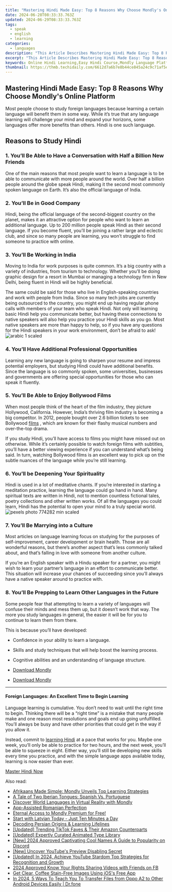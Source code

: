 ```yaml
---
title: "Mastering Hindi Made Easy: Top 8 Reasons Why Choose Mondly's Online Platform!"
date: 2024-06-28T08:33:33.763Z
updated: 2024-06-29T08:33:33.763Z
tags:
  - speak
  - english
  - learning
categories:
  - languages
description: "This Article Describes Mastering Hindi Made Easy: Top 8 Reasons Why Choose Mondly's Online Platform!"
excerpt: "This Article Describes Mastering Hindi Made Easy: Top 8 Reasons Why Choose Mondly's Online Platform!"
keywords: Online Hindi Learning,Easy Hindi Course,Mondly Language Platform,Learn Hindi Online,Interactive Hindi Learning,Convenient Online Language Learning,Top Reasons for Hindi Online Platforms
thumbnail: https://thmb.techidaily.com/6612d7a6b7e8b44ce845a24c9c71af5e69ea9f37b5bedb688c03953f127445f3.jpg
---
```


## Mastering Hindi Made Easy: Top 8 Reasons Why Choose Mondly's Online Platform

 Most people choose to study foreign languages because learning a certain language will benefit them in some way. While it’s true that any language learning will challenge your mind and expand your horizons, some languages offer more benefits than others. Hindi is one such language.

## Reasons to Study Hindi

### 1\. You’ll Be Able to Have a Conversation with Half a Billion New Friends

 One of the main reasons that most people want to learn a language is to be able to communicate with more people around the world. Over half a billion people around the globe speak Hindi, making it the second most commonly spoken language on Earth. It’s also the official language of India.

### 2\. You’ll Be in Good Company

 Hindi, being the official language of the second-biggest country on the planet, makes it an attractive option for people who want to learn an additional language. Up to 200 million people speak Hindi as their second language. If you become fluent, you’ll be joining a rather large and eclectic club, and since so many people are learning, you won’t struggle to find someone to practice with online.

### 3\. You’ll Be Working in India

 Moving to India for work purposes is quite common. It’s a big country with a variety of industries, from tourism to technology. Whether you’ll be doing graphic design for a resort in Mumbai or managing a technology firm in New Delhi, being fluent in Hindi will be highly beneficial.

 The same could be said for those who live in English-speaking countries and work with people from India. Since so many tech jobs are currently being outsourced to the country, you might end up having regular phone calls with members of your team who speak Hindi. Not only will learning basic Hindi help you communicate better, but having these connections to native speakers will also help you practice your Hindi skills as you go. Most native speakers are more than happy to help, so if you have any questions for the Hindi speakers in your work environment, don’t be afraid to ask!  
![arabic 1 scaled](https://edge.mondly.com/blog/wp-content/uploads/2018/01/arabic-1-scaled.jpeg "8 Exciting Reasons To Study Hindi 2")

### 4\. You’ll Have Additional Professional Opportunities

 Learning any new language is going to sharpen your resume and impress potential employers, but studying Hindi could have additional benefits. Since the language is so commonly spoken, some universities, businesses and governments are offering special opportunities for those who can speak it fluently.

### 5\. You’ll Be Able to Enjoy Bollywood Films

 When most people think of the heart of the film industry, they picture Hollywood, California. However, India’s thriving film industry is becoming a big competitor. In 2012, people bought over 2.6 billion tickets to see Bollywood [films](https://shop.mondly.com/affiliate.php?ACCOUNT=ATISTUDI&AFFILIATE=108875&PATH=https://www.mondly.com?AFFILIATE=108875) , which are known for their flashy musical numbers and over-the-top drama.

 If you study Hindi, you’ll have access to films you might have missed out on otherwise. While it’s certainly possible to watch foreign films with subtitles, you’ll have a better viewing experience if you can understand what’s being said. In turn, watching Bollywood films is an excellent way to pick up on the subtle nuances of the language while you’re still learning.

### 6\. You’ll be Deepening Your Spirituality

 Hindi is used in a lot of meditative chants. If you’re interested in starting a meditation practice, learning the language could go hand in hand. Many spiritual texts are written in Hindi, not to mention countless fictional tales, poetry collections and other written works. Of all the languages you could learn, Hindi has the potential to open your mind to a truly special world.  
![pexels photo 774282 min scaled](https://edge.mondly.com/blog/wp-content/uploads/2018/01/pexels-photo-774282-min-scaled.jpeg "8 Exciting Reasons To Study Hindi 3")

### 7\. You’ll Be Marrying into a Culture

 Most articles on language learning focus on studying for the purposes of self-improvement, career development or brain health. Those are all wonderful reasons, but there’s another aspect that’s less commonly talked about, and that’s falling in love with someone from another culture.

 If you’re an English speaker with a Hindu speaker for a partner, you might wish to learn your partner’s language in an effort to communicate better. This situation will increase your chances of succeeding since you’ll always have a native speaker around to practice with.

### 8\. You’ll Be Prepping to Learn Other Languages in the Future

 Some people fear that attempting to learn a variety of languages will confuse their minds and mess them up, but it doesn’t work that way. The more you study languages in general, the easier it will be for you to continue to learn them from there.

This is because you’ll have developed:

* Confidence in your ability to learn a language.
* Skills and study techniques that will help boost the learning process.
* Cognitive abilities and an understanding of language structure.

* [Download Mondly](https://www.facebook.com/sharer/sharer.php?u=https%3A%2F%2Fwww.mondly.com%2Fblog%2F8-exciting-reasons-learn-hindi%2F&t=8+Exciting+Reasons+to+Study+Hindi "Share on Facebook")
* [Download Mondly](https://shop.mondly.com/affiliate.php?ACCOUNT=ATISTUDI&AFFILIATE=108875&PATH=https://www.mondly.com?AFFILIATE=108875)

---

#### Foreign Languages: An Excellent Time to Begin Learning

 Language learning is cumulative. You don’t need to wait until the right time to begin. Thinking there will be a “right time” is a mistake that many people make and one reason most resolutions and goals end up going unfulfilled. You’ll always be busy and have other priorities that could get in the way if you allow it.

 Instead, commit to [learning Hindi](https://adjt.mondly.com/5ixfg4k?campaign=blog-post-id-918&fallback=https%3A%2F%2Fapp.mondly.com%3Futm%5Fmedium%3Dblog%5Fblog-post-id-918%26utm%5Fsource%3Dblog-post-id-918&redirect%5Fmacos=https%3A%2F%2Fapp.mondly.com%3Futm%5Fmedium%3Dblog%5Fblog-post-id-918%26utm%5Fsource%3Dblog-post-id-918&redirect%5Fandroid=https%3A%2F%2Fplay.google.com%2Fstore%2Fapps%2Fdetails%3Fid%3Dcom.atistudios.mondly.languages%3Futm%5Fmedium%3Dblog%5Fblog-post-id-918%26utm%5Fsource%3Dblog-post-id-918&redirect%5Fios=https%3A%2F%2Fapps.apple.com%2Fapp%2Fapple-store%2Fid987873536%3Fpt%3D78954800%26ct%3Dblog-post-id-918%26mt%3D8) at a pace that works for you. Maybe one week, you’ll only be able to practice for two hours, and the next week, you’ll be able to squeeze in eight. Either way, you’ll still be developing new skills every time you practice, and with the simple language apps available today, learning is now easier than ever.

[Master Hindi Now](https://adjt.mondly.com/5ixfg4k?campaign=blog-post-id-918&fallback=https%3A%2F%2Fapp.mondly.com%3Futm%5Fmedium%3Dblog%5Fblog-post-id-918%26utm%5Fsource%3Dblog-post-id-918&redirect%5Fmacos=https%3A%2F%2Fapp.mondly.com%3Futm%5Fmedium%3Dblog%5Fblog-post-id-918%26utm%5Fsource%3Dblog-post-id-918&redirect%5Fandroid=https%3A%2F%2Fplay.google.com%2Fstore%2Fapps%2Fdetails%3Fid%3Dcom.atistudios.mondly.languages%3Futm%5Fmedium%3Dblog%5Fblog-post-id-918%26utm%5Fsource%3Dblog-post-id-918&redirect%5Fios=https%3A%2F%2Fapps.apple.com%2Fapp%2Fapple-store%2Fid987873536%3Fpt%3D78954800%26ct%3Dblog-post-id-918%26mt%3D8 "Master Hindi Now")

<ins class="adsbygoogle"
     style="display:block"
     data-ad-format="autorelaxed"
     data-ad-client="ca-pub-7571918770474297"
     data-ad-slot="1223367746"></ins>



<ins class="adsbygoogle"
     style="display:block"
     data-ad-client="ca-pub-7571918770474297"
     data-ad-slot="8358498916"
     data-ad-format="auto"
     data-full-width-responsive="true"></ins>

<span class="atpl-alsoreadstyle">Also read:</span>
<div><ul>
<li><a href="https://mondly-stories.techidaily.com/afrikaans-made-simple-mondly-unveils-top-learning-strategies/"><u>Afrikaans Made Simple: Mondly Unveils Top Learning Strategies</u></a></li>
<li><a href="https://mondly-stories.techidaily.com/a-tale-of-two-iberian-tongues-spanish-vs-portuguese/"><u>A Tale of Two Iberian Tongues: Spanish Vs. Portuguese</u></a></li>
<li><a href="https://mondly-stories.techidaily.com/discover-world-languages-in-virtual-reality-with-mondly/"><u>Discover World Languages in Virtual Reality with Mondly</u></a></li>
<li><a href="https://mondly-stories.techidaily.com/app-assisted-romanian-perfection/"><u>App-Assisted Romanian Perfection</u></a></li>
<li><a href="https://mondly-stories.techidaily.com/1719580270594-eternal-access-to-mondly-premium-for-free/"><u>Eternal Access to Mondly Premium for Free!</u></a></li>
<li><a href="https://mondly-stories.techidaily.com/start-with-latvian-today-just-ten-minutes-a-day/"><u>Start with Latvian Today - Just Ten Minutes a Day</u></a></li>
<li><a href="https://mondly-stories.techidaily.com/decoding-persian-origins-and-learning-lifelines/"><u>Decoding Persian Origins & Learning Lifelines</u></a></li>
<li><a href="https://tiktok-clips.techidaily.com/updated-trending-tiktok-faves-and-their-amazon-counterparts/"><u>[Updated] Trending TikTok Faves & Their Amazon Counterparts</u></a></li>
<li><a href="https://some-techniques.techidaily.com/updated-expertly-curated-animated-type-library/"><u>[Updated] Expertly Curated Animated Type Library</u></a></li>
<li><a href="https://discord-videos.techidaily.com/new-2024-approved-captivating-cool-names-a-guide-to-popularity-on-discord/"><u>[New] 2024 Approved  Captivating Cool Names  A Guide to Popularity on Discord</u></a></li>
<li><a href="https://some-approaches.techidaily.com/new-uncover-youtubes-preview-disabling-secret/"><u>[New] Uncover YouTube's Preview Disabling Secret</u></a></li>
<li><a href="https://youtube-lab.techidaily.com/ed-in-2024-achieve-youtube-stardom-top-strategies-for-recognition-and-growth/"><u>[Updated] In 2024, Achieve YouTube Stardom  Top Strategies for Recognition and Growth</u></a></li>
<li><a href="https://facebook-videos.techidaily.com/2024-approved-know-your-rights-sharing-videos-with-friends-on-fb/"><u>2024 Approved  Know Your Rights  Sharing Videos with Friends on FB</u></a></li>
<li><a href="https://vp-tips.techidaily.com/get-clear-coffee-stain-free-images-using-ioss-free-app/"><u>Get Clear, Coffee Stain-Free Images Using iOS's Free App</u></a></li>
<li><a href="https://android-transfer.techidaily.com/in-2024-5-ways-to-teach-you-to-transfer-files-from-oppo-a2-to-other-android-devices-easily-drfone-by-drfone-transfer-from-android-transfer-from-android/"><u>In 2024, 5 Ways To Teach You To Transfer Files from Oppo A2 to Other Android Devices Easily | Dr.fone</u></a></li>
</ul></div>
